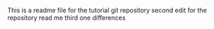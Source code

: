 This is a readme file for the tutorial git repository
second edit for the repository read me
third one differences